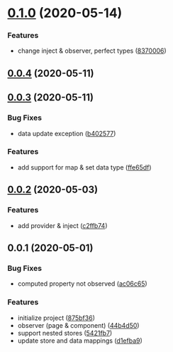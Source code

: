 # [0.1.0](https://github.com/clancysong/we-mobx/compare/v0.0.4...v0.1.0) (2020-05-14)


### Features

* change inject & observer, perfect types ([8370006](https://github.com/clancysong/we-mobx/commit/8370006d6a9958577e220101e8b66fef4ab90195))



## [0.0.4](https://github.com/clancysong/we-mobx/compare/v0.0.3...v0.0.4) (2020-05-11)



## [0.0.3](https://github.com/clancysong/we-mobx/compare/v0.0.2...v0.0.3) (2020-05-11)


### Bug Fixes

* data update exception ([b402577](https://github.com/clancysong/we-mobx/commit/b402577bac7a1284c01c4d3039b411df5684fe45))


### Features

* add support for map & set data type ([ffe65df](https://github.com/clancysong/we-mobx/commit/ffe65df47f81b97b2d1818d17dc76cb4ca8f6359))



## [0.0.2](https://github.com/clancysong/we-mobx/compare/v0.0.1...v0.0.2) (2020-05-03)

### Features

* add provider & inject ([c2ffb74](https://github.com/clancysong/we-mobx/commit/c2ffb74))



## 0.0.1 (2020-05-01)


### Bug Fixes

* computed property not observed ([ac06c65](https://github.com/clancysong/we-mobx/commit/ac06c65d4c2a6396678735961efd75d4cf019365))


### Features

* initialize project ([875bf36](https://github.com/clancysong/we-mobx/commit/875bf36e062f3b30f08c5853eebe5c831a57619f))
* observer (page & component) ([44b4d50](https://github.com/clancysong/we-mobx/commit/44b4d502fc30a285203d9ce0ee596201b2bfeb0c))
* support nested stores ([5421fb7](https://github.com/clancysong/we-mobx/commit/5421fb7997b3bd7c66d84f81cb8c85eab097912d))
* update store and data mappings ([d1efba9](https://github.com/clancysong/we-mobx/commit/d1efba9e499918d4ca5282cf99857a9e9ed6ecff))



